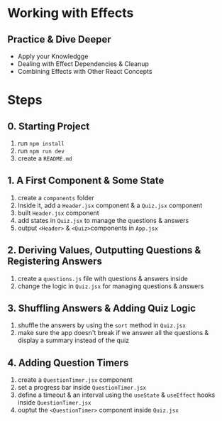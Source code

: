 # Working with Effects

## Practice & Dive Deeper

- Apply your Knowledgge
- Dealing with Effect Dependencies & Cleanup
- Combining Effects with Other React Concepts

# Steps

## 0. Starting Project

1. run `npm install`
2. run `npm run dev`
3. create a `README.md`

## 1. A First Component & Some State

1. create a `components` folder
2. Inside it, add a `Header.jsx` component & a `Quiz.jsx` component
3. built `Header.jsx` component
4. add states in `Quiz.jsx` to manage the questions & answers
5. output `<Header>` & `<Quiz>`components in `App.jsx`

## 2. Deriving Values, Outputting Questions & Registering Answers

1. create a `questions.js` file with questions & answers inside
2. change the logic in `Quiz.jsx` for managing questions & answers

## 3. Shuffling Answers & Adding Quiz Logic

1. shuffle the answers by using the `sort` method in `Quiz.jsx`
2. make sure the app doesn't break if we answer all the questions & display a summary instead of the quiz

## 4. Adding Question Timers

1. create a `QuestionTimer.jsx` component
2. set a progress bar inside `QuestionTimer.jsx`
3. define a timeout & an interval using the `useState` & `useEffect` hooks inside `QuestionTimer.jsx`
4. ouptut the `<QuestionTimer>` component inside `Quiz.jsx`
